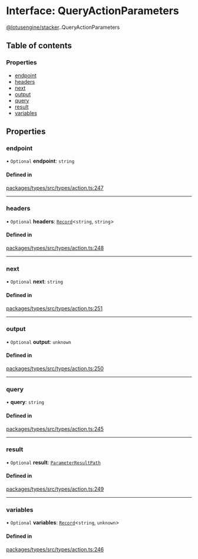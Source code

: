 # Interface: QueryActionParameters

[@lotusengine/stacker](../wiki/@lotusengine.stacker).[<internal>](../wiki/@lotusengine.stacker.%3Cinternal%3E).QueryActionParameters

## Table of contents

### Properties

- [endpoint](../wiki/@lotusengine.stacker.%3Cinternal%3E.QueryActionParameters#endpoint)
- [headers](../wiki/@lotusengine.stacker.%3Cinternal%3E.QueryActionParameters#headers)
- [next](../wiki/@lotusengine.stacker.%3Cinternal%3E.QueryActionParameters#next)
- [output](../wiki/@lotusengine.stacker.%3Cinternal%3E.QueryActionParameters#output)
- [query](../wiki/@lotusengine.stacker.%3Cinternal%3E.QueryActionParameters#query)
- [result](../wiki/@lotusengine.stacker.%3Cinternal%3E.QueryActionParameters#result)
- [variables](../wiki/@lotusengine.stacker.%3Cinternal%3E.QueryActionParameters#variables)

## Properties

### endpoint

• `Optional` **endpoint**: `string`

#### Defined in

[packages/types/src/types/action.ts:247](https://github.com/lotusengine/sdk/blob/f1f5297/packages/types/src/types/action.ts#L247)

___

### headers

• `Optional` **headers**: [`Record`](../wiki/@lotusengine.stacker.%3Cinternal%3E#record)<`string`, `string`\>

#### Defined in

[packages/types/src/types/action.ts:248](https://github.com/lotusengine/sdk/blob/f1f5297/packages/types/src/types/action.ts#L248)

___

### next

• `Optional` **next**: `string`

#### Defined in

[packages/types/src/types/action.ts:251](https://github.com/lotusengine/sdk/blob/f1f5297/packages/types/src/types/action.ts#L251)

___

### output

• `Optional` **output**: `unknown`

#### Defined in

[packages/types/src/types/action.ts:250](https://github.com/lotusengine/sdk/blob/f1f5297/packages/types/src/types/action.ts#L250)

___

### query

• **query**: `string`

#### Defined in

[packages/types/src/types/action.ts:245](https://github.com/lotusengine/sdk/blob/f1f5297/packages/types/src/types/action.ts#L245)

___

### result

• `Optional` **result**: [`ParameterResultPath`](../wiki/@lotusengine.stacker.%3Cinternal%3E#parameterresultpath)

#### Defined in

[packages/types/src/types/action.ts:249](https://github.com/lotusengine/sdk/blob/f1f5297/packages/types/src/types/action.ts#L249)

___

### variables

• `Optional` **variables**: [`Record`](../wiki/@lotusengine.stacker.%3Cinternal%3E#record)<`string`, `unknown`\>

#### Defined in

[packages/types/src/types/action.ts:246](https://github.com/lotusengine/sdk/blob/f1f5297/packages/types/src/types/action.ts#L246)
